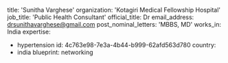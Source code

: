 title: 'Sunitha Varghese'
organization: 'Kotagiri Medical Fellowship Hospital'
job_title: 'Public Health Consultant'
official_title: Dr
email_address: drsunithavarghese@gmail.com
post_nominal_letters: 'MBBS, MD'
works_in: India
expertise:
  - hypertension
id: 4c763e98-7e3a-4b44-b999-62afd563d780
country:
  - india
blueprint: networking
